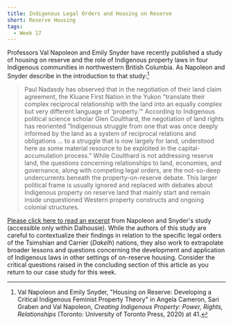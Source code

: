 ```yaml
---
title: Indigenous Legal Orders and Housing on Reserve
short: Reserve Housing
tags:
  - Week 17
---
```


Professors Val Napoleon and Emily Snyder have recently published a study of housing on reserve and the role of Indigenous property laws in four Indigenous communities in northwestern British Columbia. As Napoleon and Snyder describe in the introduction to that study:[^napoleon2020]

> Paul Nadasdy has observed that in the negotiation of their land claim agreement, the Kluane First Nation in the Yukon "translate their complex reciprocal relationship with the land into an equally complex but very different language of ‘property.’" According to Indigenous political science scholar Glen Coulthard, the negotiation of land rights has reoriented "Indigenous struggle from one that was once deeply informed by the land as a system of reciprocal relations and obligations … to a struggle that is now largely for land, understood here as some material resource to be exploited in the capital-accumulation process." While Coulthard is not addressing reserve land, the questions concerning relationships to land, economies, and governance, along with competing legal orders, are the not-so-deep undercurrents beneath the property-on-reserve debate. This larger political frame is usually ignored and replaced with debates about Indigenous property on reserve land that mainly start and remain inside unquestioned Western property constructs and ongoing colonial structures.

[Please click here to read an excerpt](https://dal.brightspace.com/d2l/le/content/203177/viewContent/2928543/View) from Napoleon and Snyder's study (accessible only within Dalhousie). While the authors of this study are careful to contextualize their findings in relation to the specific legal orders of the Tsimshian and Carrier (*Dakelh*) nations, they also work to extrapolate broader lessons and questions concerning the development and application of Indigenous laws in other settings of on-reserve housing. Consider the critical questions raised in the concluding section of this article as you return to our case study for this week.

[^napoleon2020]: Val Napoleon and Emily Snyder, "Housing on Reserve: Developing a Critical Indigenous Feminist Property Theory" in Angela Cameron, Sari Graben and Val Napoleon, *Creating Indigenous Property: Power, Rights, Relationships* (Toronto: University of Toronto Press, 2020) at 41.
